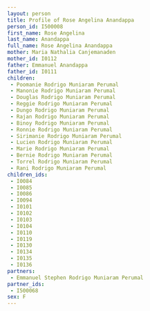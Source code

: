 ```yaml
---
layout: person
title: Profile of Rose Angelina Anandappa
person_id: I500008
first_name: Rose Angelina
last_name: Anandappa
full_name: Rose Angelina Anandappa
mother: Maria Nathalia Canjemanaden
mother_id: I0112
father: Emmanuel Anandappa
father_id: I0111
children:
 - Poomanie Rodrigo Muniaram Perumal
 - Manonie Rodrigo Muniaram Perumal
 - Douglas Rodrigo Muniaram Perumal
 - Reggie Rodrigo Muniaram Perumal
 - Dungo Rodrigo Muniaram Perumal
 - Rajan Rodrigo Muniaram Perumal
 - Binoy Rodrigo Muniaram Perumal
 - Ronnie Rodrigo Muniaram Perumal
 - Sirimanie Rodrigo Muniaram Perumal
 - Lucien Rodrigo Muniaram Perumal
 - Marie Rodrigo Muniaram Perumal
 - Bernie Rodrigo Muniaram Perumal
 - Torrel Rodrigo Muniaram Perumal
 - Rani Rodrigo Muniaram Perumal
children_ids:
 - I0084
 - I0085
 - I0086
 - I0094
 - I0101
 - I0102
 - I0103
 - I0104
 - I0110
 - I0119
 - I0130
 - I0134
 - I0135
 - I0136
partners:
 - Emmanuel Stephen Rodrigo Muniaram Perumal
partner_ids:
 - I500068
sex: F
---
```


